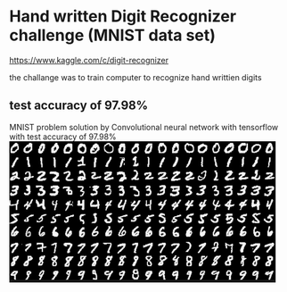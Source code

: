 # Hand written Digit Recognizer challenge (MNIST data set)
https://www.kaggle.com/c/digit-recognizer

the challange was to train computer to recognize hand writtien digits

## test accuracy of 97.98%
MNIST problem solution by Convolutional neural network with tensorflow with test accuracy of 97.98%
![MNIST](MNIST.png)
